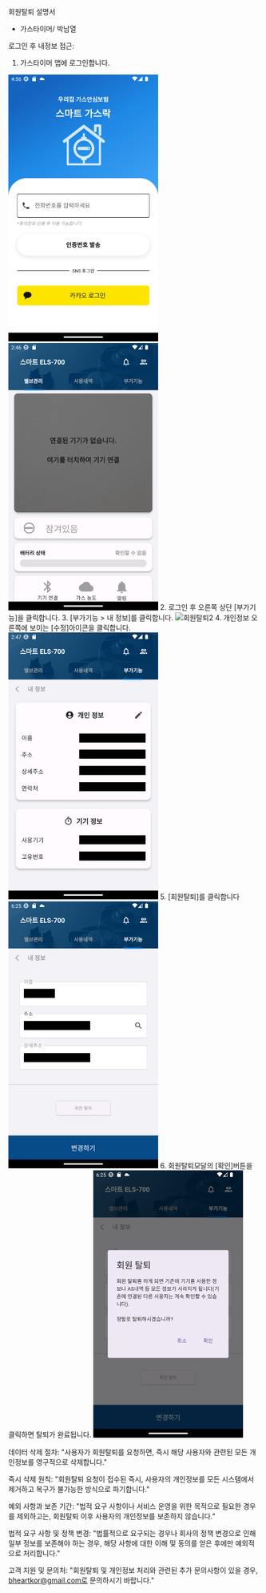 회원탈퇴 설명서 

- 가스타이머/ 박남열

로그인 후 내정보 접근:
1. 가스타이머 앱에 로그인합니다.
<!-- ![회원탈퇴_login](회원탈퇴_login.png)
![회원탈퇴1](회원탈퇴1.png) -->
<img src="회원탈퇴_login.png" alt="회원탈퇴_login" width="300px"/>
<img src="회원탈퇴1.png" alt="회원탈퇴1" width="300px"/>
2. 로그인 후 오른쪽 상단 [부가기능]을 클릭합니다.
3. [부가기능 > 내 정보]를 클릭합니다.
<!-- ![회원탈퇴2](회원탈퇴2.png) -->
<img src="회원탙퇴2.png" alt="회원탈퇴2" width="300px">
4. 개인정보 오른쪽에 보이는 [수정]아이콘을 클릭합니다.
<img src="회원탈퇴3.png" alt="" width="300px">
<!-- ![회원탈퇴3](회원탈퇴3.png) -->
5. [회원탈퇴]를 클릭합니다
<img src="회원탈퇴4.png" alt="" width="300px">
<!-- ![회원탈퇴4](회원탈퇴4.png) -->
6. 회원탈퇴모달의 [확인]버튼을 클릭하면 탈퇴가 완료됩니다.
<img src="회원탈퇴5.png" alt="" width="300px"> 
<!-- ![회원탈퇴5](회원탈퇴5.png) -->


데이터 삭제 절차:
"사용자가 회원탈퇴를 요청하면, 즉시 해당 사용자와 관련된 모든 개인정보를 영구적으로 삭제합니다."

즉시 삭제 원칙:
"회원탈퇴 요청이 접수된 즉시, 사용자의 개인정보를 모든 시스템에서 제거하고 복구가 불가능한 방식으로 파기합니다."

예외 사항과 보존 기간:
"법적 요구 사항이나 서비스 운영을 위한 목적으로 필요한 경우를 제외하고는, 회원탈퇴 이후 사용자의 개인정보를 보존하지 않습니다."

법적 요구 사항 및 정책 변경:
"법률적으로 요구되는 경우나 회사의 정책 변경으로 인해 일부 정보를 보존해야 하는 경우, 해당 사항에 대한 이해 및 동의를 얻은 후에만 예외적으로 처리합니다."

고객 지원 및 문의처:
"회원탈퇴 및 개인정보 처리와 관련된 추가 문의사항이 있을 경우, bheartkor@gmail.com로 문의하시기 바랍니다."